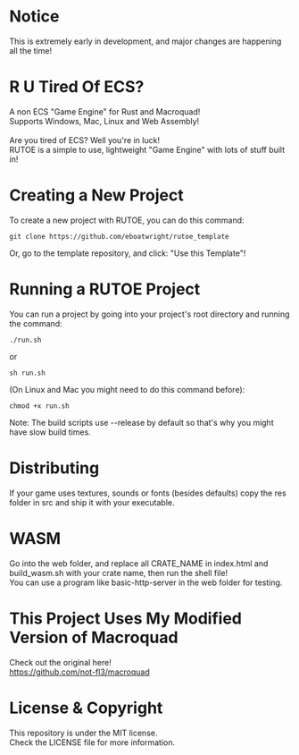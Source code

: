 # Notice
 This is extremely early in development, and major changes are happening all the time!

# R U Tired Of ECS?
 A non ECS "Game Engine" for Rust and Macroquad!<br>
 Supports Windows, Mac, Linux and Web Assembly!<br><br>
 Are you tired of ECS? Well you're in luck!<br>
 RUTOE is a simple to use, lightweight "Game Engine" with lots of stuff built in!

# Creating a New Project
 To create a new project with RUTOE, you can do this command:
```
git clone https://github.com/eboatwright/rutoe_template
```
 Or, go to the template repository, and click: "Use this Template"!

# Running a RUTOE Project
 You can run a project by going into your project's root directory and running the command:
```
./run.sh
```
 or
```
sh run.sh
```
 (On Linux and Mac you might need to do this command before):
```
chmod +x run.sh
```
 Note: The build scripts use --release by default so that's why you might have slow build times.

# Distributing
 If your game uses textures, sounds or fonts (besides defaults) copy the res folder in src and ship it with your executable.

# WASM
 Go into the web folder, and replace all CRATE_NAME in index.html and build_wasm.sh with your crate name, then run the shell file!<br>
 You can use a program like basic-http-server in the web folder for testing.

# This Project Uses My Modified Version of Macroquad
 Check out the original here!<br>
 https://github.com/not-fl3/macroquad

# License & Copyright
 This repository is under the MIT license.<br>
 Check the LICENSE file for more information.
